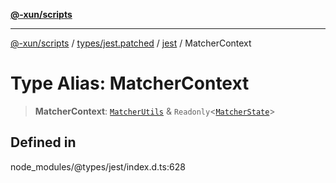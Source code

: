 [**@-xun/scripts**](../../../../../README.md)

***

[@-xun/scripts](../../../../../README.md) / [types/jest.patched](../../../README.md) / [jest](../README.md) / MatcherContext

# Type Alias: MatcherContext

> **MatcherContext**: [`MatcherUtils`](MatcherUtils.md) & `Readonly`\<[`MatcherState`](MatcherState.md)\>

## Defined in

node\_modules/@types/jest/index.d.ts:628
